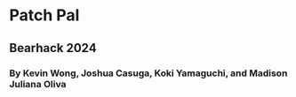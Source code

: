 # Patch Pal
## Bearhack 2024
### By Kevin Wong, Joshua Casuga, Koki Yamaguchi, and Madison Juliana Oliva
